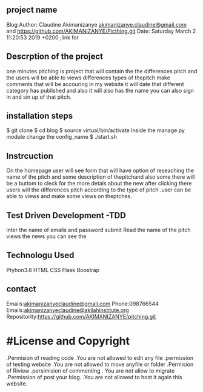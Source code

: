 ## project name
 Blog
 Author: Claudine Akimanizanye <akimanizanye.claudine@gmail.com> and https://github.com/AKIMANIZANYE/Picthing.git
Date:  Saturday March 2  11:20:53 2019 +0200 ;link for 

## Descrption of the project
one minutes pitching  is project that will contain the  the differences pitch  and the users will be able to views differences types of thepitch  make comments  that will be accouring in my  website it will date  that  different category has published and also it will also has the name you can also sign in and sin up
of that pitch.
## installation steps
$ git clone 
$ cd blog
$ source virtual/bin/activate
Inside the manage.py module change the config_name 
$ ./start.sh
## Instrcuction
On the homepage user will see form that will have option of reseaching the name of the pitch and some description of thepitchand also some there will be a buttom  to cleck for the more detals about the new after clicking there  users will the differences pitch according to the type of pitch .user can be able to views and make some views on theptches.
## Test Driven Development -TDD
inter the name of emails and password   submit Read the name of the pitch views the  news  you  can see the 

## Technologu Used

Ptyhon3.6 
HTML
CSS
Flask
Boostrap

## contact
Emails:akimanizanyeclaudine@gmail.com Phone:098766544 Emails:akimanizanyeclaudine@akilahinstitute.org Repositority:https://github.com/AKIMANIZANYE/pitching.git
# #License and Copyright

.Permision of reading code         .You are not allowed to edit any file
.permission of testing website      .You are  not allowed to move  anyfile or folder
.Permision of Riview 
.persimision of commenting           . You are not allow to migrate
.Permission of post your blog.       .You are not allowed to host it again  this website.

